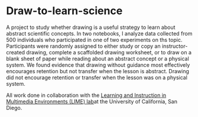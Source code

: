 # Draw-to-learn-science

A project to study whether drawing is a useful strategy to learn about abstract scientific concepts. In two notebooks, I analyze data collected from 500 individuals who participated in one of two experiments on ths topic. Participants were randomly assigned to either study or copy an instructor-created drawing, complete a scaffolded drawing worksheet, or to draw on a blank sheet of paper while reading about an abstract concept or a physical system. We found evidence that drawing without guidance most effectively encourages retention but not transfer when the lesson is abstract. Drawing did not encourage retention or transfer when the lesson was on a physical system. 


All work done in collaboration with the [Learning and Instruction in Multimedia Environments (LIME) lab](https://www.lime-lab-ucsd.com/)at the University of California, San Diego.
